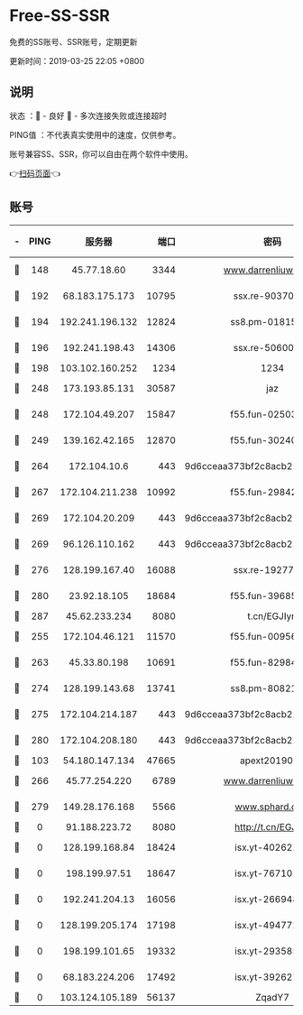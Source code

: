 # Free-SS-SSR

免费的SS账号、SSR账号，定期更新

更新时间：2019-03-25 22:05 +0800

## 说明

状态     ：🙂 - 良好 🙁 - 多次连接失败或连接超时

PING值   ：不代表真实使用中的速度，仅供参考。

账号兼容SS、SSR，你可以自由在两个软件中使用。

👉[扫码页面](https://liesauer.github.io/Free-SS-SSR/)👈

## 账号

|-|PING|服务器|端口|密码|加密方式|区域|
|:----:|:----:|:-----:|-----:|:----:|:----:|:----:|
|🙂|148|45.77.18.60|3344|www.darrenliuwei.com|aes-256-cfb|JP|
|🙂|192|68.183.175.173|10795|ssx.re-90370518|aes-256-cfb|US|
|🙂|194|192.241.196.132|12824|ss8.pm-01815174|aes-256-cfb|US|
|🙂|196|192.241.198.43|14306|ssx.re-50600808|aes-256-cfb|US|
|🙂|198|103.102.160.252|1234|1234|rc4-md5|JP|
|🙂|248|173.193.85.131|30587|jaz|aes-256-cfb|US|
|🙂|248|172.104.49.207|15847|f55.fun-02503787|aes-256-cfb|SG|
|🙂|249|139.162.42.165|12870|f55.fun-30240273|aes-256-cfb|SG|
|🙂|264|172.104.10.6|443|9d6cceaa373bf2c8acb22e60b6a58be6|aes-256-cfb|US|
|🙂|267|172.104.211.238|10992|f55.fun-29842586|aes-256-cfb|US|
|🙂|269|172.104.20.209|443|9d6cceaa373bf2c8acb22e60b6a58be6|aes-256-cfb|US|
|🙂|269|96.126.110.162|443|9d6cceaa373bf2c8acb22e60b6a58be6|aes-256-cfb|US|
|🙂|276|128.199.167.40|16088|ssx.re-19277467|aes-256-cfb|SG|
|🙂|280|23.92.18.105|18684|f55.fun-39685048|aes-256-cfb|US|
|🙂|287|45.62.233.234|8080|t.cn/EGJIyrl|rc4-md5|CA|
|🙂|255|172.104.46.121|11570|f55.fun-00956881|aes-256-cfb|SG|
|🙂|263|45.33.80.198|10691|f55.fun-82984972|aes-256-cfb|US|
|🙂|274|128.199.143.68|13741|ss8.pm-80821206|aes-256-cfb|SG|
|🙂|275|172.104.214.187|443|9d6cceaa373bf2c8acb22e60b6a58be6|aes-256-cfb|US|
|🙂|280|172.104.208.180|443|9d6cceaa373bf2c8acb22e60b6a58be6|aes-256-cfb|US|
|🙁|103|54.180.147.134|47665|apext2019001|chacha20|KR|
|🙁|266|45.77.254.220|6789|www.darrenliuwei.com|aes-256-cfb|SG|
|🙁|279|149.28.176.168|5566|www.sphard.com|aes-256-cfb|AU|
|🙁|0|91.188.223.72|8080|http://t.cn/EGJIyrl|rc4-md5|RU|
|🙁|0|128.199.168.84|18424|isx.yt-40262228|aes-256-cfb|SG|
|🙁|0|198.199.97.51|18647|isx.yt-76710107|aes-256-cfb|US|
|🙁|0|192.241.204.13|16056|isx.yt-26694898|aes-256-cfb|US|
|🙁|0|128.199.205.174|17198|isx.yt-49477216|aes-256-cfb|SG|
|🙁|0|198.199.101.65|19332|isx.yt-29358597|aes-256-cfb|US|
|🙁|0|68.183.224.206|17492|isx.yt-39262764|aes-256-cfb|SG|
|🙁|0|103.124.105.189|56137|ZqadY7|chacha20|CN|
